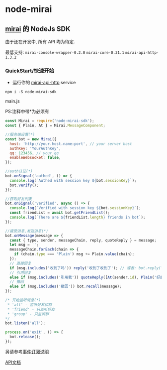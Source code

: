 # node-mirai

## [mirai](https://github.com/mamoe/mirai) 的 NodeJs SDK

由于还在开发中, 所有 API 均为待定.

最低支持: `mirai-console-wrapper-0.2.0` `mirai-core-0.31.1` `mirai-api-http-1.3.2`

### QuickStart/快速开始

- 运行你的 [mirai-api-http](https://github.com/mamoe/mirai-api-http) service

`npm i -S node-mirai-sdk`

main.js

PS:注释中带*为必须有

```javascript
const Mirai = require('node-mirai-sdk');
const { Plain, At } = Mirai.MessageComponent;

//服务端设置(*)
const bot = new Mirai({
  host: 'http://your.host.name:port', // your server host
  authKey: 'YourAuthKey',
  qq: 123456, // your qq
  enableWebsocket: false,
});

//auth认证(*)
bot.onSignal('authed', () => {
  console.log(`Authed with session key ${bot.sessionKey}`);
  bot.verify();
});

//获取好友列表
bot.onSignal('verified', async () => {
  console.log(`Verified with session key ${bot.sessionKey}`);
  const friendList = await bot.getFriendList();
  console.log(`There are ${friendList.length} friends in bot`);
});

//接受消息,发送消息(*)
bot.onMessage(message => {
  const { type, sender, messageChain, reply, quoteReply } = message;
  let msg = '';
  messageChain.forEach(chain => {
    if (chain.type === 'Plain') msg += Plain.value(chain);
  });
  // 直接回复
  if (msg.includes('收到了吗')) reply('收到了收到了'); // 或者: bot.reply('收到了', message)
  // 引用回复
  else if (msg.includes('引用我')) quoteReply([At(sender.id), Plain('好的')], message);
  // 撤回
  else if (msg.includes('撤回')) bot.recall(message);
});

/* 开始监听消息(*)
 * 'all' - 监听好友和群
 * 'friend' - 只监听好友
 * 'group' - 只监听群
*/
bot.listen('all');

process.on('exit', () => {
  bot.release();
});

```

另请参考[事件订阅说明](https://github.com/RedBeanN/node-mirai/blob/master/event.md)

[API文档](https://redbean.tech/node-mirai-sdk)
